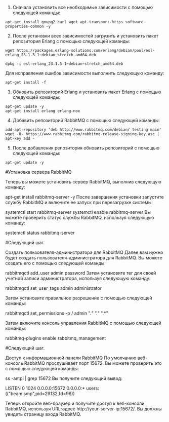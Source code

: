 1) Сначала установить все необходимые зависимости с помощью следующей команды:

```
apt-get install gnupg2 curl wget apt-transport-https software-properties-common -y
```

2) После установки всех зависимостей загрузить и установить пакет репозитория Erlang с помощью следующей команды:

```
wget https://packages.erlang-solutions.com/erlang/debian/pool/esl-erlang_23.1.5-1~debian~stretch_amd64.deb

dpkg -i esl-erlang_23.1.5-1~debian~stretch_amd64.deb
```
Для исправления ошибок зависимости выполнить следующую команду:

```
apt-get install -f
```
3) Обновить репозиторий Erlang и установить пакет Erlang с помощью следующей команды:

```
apt-get update -y
apt-get install erlang erlang-nox
```
4) Добавить репозиторий RabbitMQ с помощью следующей команды:

```
add-apt-repository 'deb http://www.rabbitmq.com/debian/ testing main'
wget -O- https://www.rabbitmq.com/rabbitmq-release-signing-key.asc | apt-key add -
```
5) После добавления репозитория обновить репозиторий с помощью следующей команды:

```
apt-get update -y
```


#Установка сервера RabbitMQ

Теперь вы можете установить сервер RabbitMQ, выполнив следующую команду:

apt-get install rabbitmq-server -y
После завершения установки запустите службу RabbitMQ и включите ее запуск при перезагрузке системы:

systemctl start rabbitmq-server
systemctl enable rabbitmq-server
Вы можете проверить статус службы RabbitMQ, используя следующую команду:

systemctl status rabbitmq-server

#Cледующий шаг.

Создать пользователя-администратора для RabbitMQ
Далее вам нужно будет создать пользователя-администратора для RabbitMQ. Вы можете создать его с помощью следующей команды:

rabbitmqctl add_user admin password
Затем установите тег для своей учетной записи администратора, используя следующую команду:

rabbitmqctl set_user_tags admin administrator

Затем установите правильное разрешение с помощью следующей команды:

rabbitmqctl set_permissions -p / admin ".*" ".*" ".*"

Затем включите консоль управления RabbitMQ с помощью следующей команды:

rabbitmq-plugins enable rabbitmq_management


#Следующий шаг.

Доступ к информационной панели RabbitMQ
По умолчанию веб-консоль RabbitMQ прослушивает порт 15672. Вы можете проверить это с помощью следующей команды:

ss -antpl | grep 15672
Вы получите следующий вывод:

LISTEN 0      1024              0.0.0.0:15672      0.0.0.0:*    users:(("beam.smp",pid=29132,fd=96))    

Теперь откройте веб-браузер и получите доступ к веб-консоли RabbitMQ, используя URL-адрес http://your-server-ip:15672/. Вы должны увидеть страницу входа RabbitMQ.

